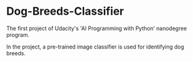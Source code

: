 # Dog-Breeds-Classifier

The first project of Udacity's 'AI Programming with Python' nanodegree program.

In the project, a pre-trained image classifier is used for identifying dog breeds.
